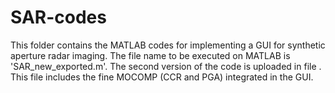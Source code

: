 # SAR-codes
This folder contains the MATLAB codes for implementing a GUI for synthetic aperture radar imaging.
The file name to be executed on MATLAB is 'SAR_new_exported.m'.
The second version of the code is uploaded in file . This file includes the fine MOCOMP (CCR and PGA) integrated in the GUI.
